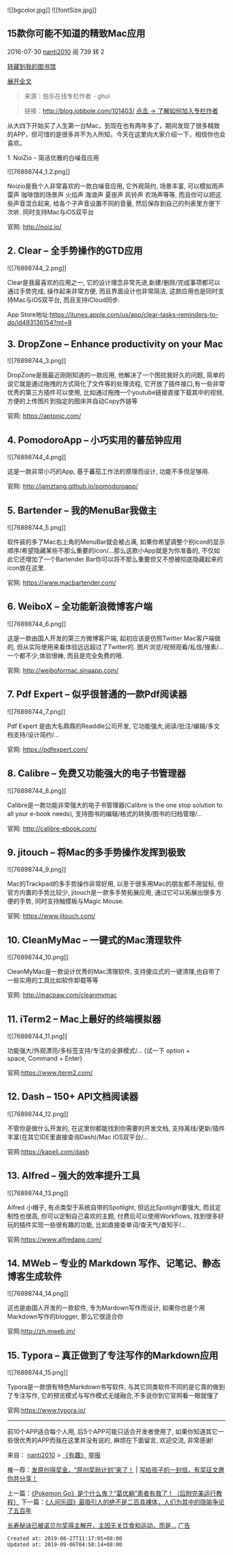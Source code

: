 
![[bgcolor.jpg]]
![[fontSize.jpg]]

## 15款你可能不知道的精致Mac应用

2016-07-30 [nanti2010](http://www.360doc.com/userhome/29253192) 阅 739  转 2

[转藏到我的图书馆](file:///var/containers/Bundle/Application/3468406A-8201-4AA5-A968-04B51C083C7F/Evernote.app/Frameworks/CommonEditor.framework/CommonEditorEngine/ios-quirks.html#)

[展开全文](file:///var/containers/Bundle/Application/3468406A-8201-4AA5-A968-04B51C083C7F/Evernote.app/Frameworks/CommonEditor.framework/CommonEditorEngine/ios-quirks.html#)

> 来源：伯乐在线专栏作者 - ghui 

> 链接：<http://blog.jobbole.com/101403/>
> [点击 → 了解如何加入专栏作者](http://mp.weixin.qq.com/s?__biz=MzAxMzE2Mjc2Ng==&mid=404653819&idx=1&sn=2e0d0a8c0b9fbd07a52adecc6cea499e&scene=21#wechat_redirect)

从大四下开始买了人生第一台Mac，到现在也有两年多了，期间发现了很多精致的APP，但可惜的是很多并不为人所知，今天在这里向大家介绍一下，相信你也会喜欢。

1\. NoiZio – 简洁优雅的白噪音应用

![[76898744_1.2.png]]

Noizio是我个人非常喜欢的一款白噪音应用, 它外观简约, 场景丰富, 可以模拟雨声 雷声 咖啡馆的场景声 火焰声 海浪声 夏夜声 风铃声 农场声等等, 而且你可以把这些声音混合起来, 给各个子声音设置不同的音量, 然后保存到自己的列表里方便下次听. 同时支持Mac与iOS双平台

官网: <http://noiz.io/>

## 2\. Clear – 全手势操作的GTD应用

![[76898744_2.png]]

Clear是我最喜欢的应用之一, 它的设计理念非常先进,新建/删除/完成事项都可以通过手势完成, 操作起来非常方便, 而且界面设计也非常简洁, 这款应用也是同时支持Mac与iOS双平台, 而且支持iCloud同步.

App Store地址:<https://itunes.apple.com/us/app/clear-tasks-reminders-to-do/id493136154?mt=8>

## 3\. DropZone – Enhance productivity on your Mac

![[76898744_3.png]]

DropZone是我最近刚刚知道的一款应用, 他解决了一个困扰我好久的问题, 简单的说它就是通过拖拽的方式简化了文件等的处理流程, 它开放了插件接口,有一些非常优秀的第三方插件可以使用, 比如通过拖拽一个youtube链接直接下载其中的视频, 方便的上传图片到指定的图床并自动Copy外链等

官网: <https://aptonic.com/>

## 4\. PomodoroApp – 小巧实用的蕃茄钟应用

![[76898744_4.png]]

这是一款非常小巧的App, 基于蕃茄工作法的原理而设计, 功能不多但足够用.

官网: <http://jamztang.github.io/pomodoroapp/>

## 5\. Bartender – 我的MenuBar我做主

![[76898744_5.png]]

软件装的多了Mac右上角的MenuBar就会被占满, 如果你希望调整个别icon的显示顺序/希望隐藏某些不那么重要的icon/…那么这款小App就是为你准备的, 不仅如此它还增加了一个Bartender Bar你可以将不那么重要但又不想被彻底隐藏起来的icon放在这里.

官网: <https://www.macbartender.com/>

## 6\. WeiboX – 全功能新浪微博客户端

![[76898744_6.png]]

这是一款由国人开发的第三方微博客户端, 起初应该是仿照Twitter Mac客户端做的, 但从实际使用来看体验远远超过了Twitter的. 图片浏览/视频观看/私信/搜素/… 一个都不少,体验很棒, 而且是完全免费的哦.

官网: <http://weiboformac.sinaapp.com/>

## 7\. Pdf Expert – 似乎很普通的一款Pdf阅读器

![[76898744_7.png]]

Pdf Expert 是由大名鼎鼎的Readdle公司开发, 它功能强大,阅读/批注/编辑/多文档支持/设计简约/…

官网: <https://pdfexpert.com/>

## 8\. Calibre – 免费又功能强大的电子书管理器

![[76898744_8.png]]

Calibre是一款功能非常强大的电子书管理器(Calibre is the one stop solution to all your e-book needs), 支持图书的编辑/格式的转换/图书的归档管理/…

官网: <http://calibre-ebook.com/>

## 9\. jitouch – 将Mac的多手势操作发挥到极致

![[76898744_9.png]]

Mac的Trackpad的多手势操作非常好用, 以至于很多用Mac的朋友都不用鼠标, 但官方内置的手势比较少, jitouch是一款多手势拓展应用, 通过它可以拓展出很多方便的手势, 同时支持触摸板与Magic Mouse.

官网: <https://www.jitouch.com/>

## 10\. CleanMyMac – 一键式的Mac清理软件

![[76898744_10.png]]

CleanMyMac是一款设计优秀的Mac清理软件, 支持傻瓜式的一键清理,也自带了一些实用的工具比如软件卸载等等

官网: <http://macpaw.com/cleanmymac>

## 11\. iTerm2 – Mac上最好的终端模拟器

![[76898744_11.png]]

功能强大/外观漂亮/多标签支持/专注的全屏模式/…
(试一下 option + space, Command + Enter)

官网:<https://www.iterm2.com/>

## 12\. Dash – 150+ API文档阅读器

![[76898744_12.png]]

不管你是做什么开发的, 在这里你都能找到你需要的开发文档, 支持离线/更新/插件丰富(在其它IDE里直接查询Dash)/Mac iOS双平台/…

官网:<https://kapeli.com/dash>

## 13\. Alfred – 强大的效率提升工具

![[76898744_13.png]]

Alfred 小帽子, 有点类型于系统自带的Spotlight, 但远比Spotlight要强大, 而且定制性也很高, 你可以定制自己喜欢的主题, 付费后可以使用Workflows, 找到很多好玩的插件实现一些很有趣的功能, 比如直接查单词/查天气/查知乎/…

官网:<https://www.alfredapp.com/>

## 14\. MWeb – 专业的 Markdown 写作、记笔记、静态博客生成软件

![[76898744_14.png]]

这也是由国人开发的一款软件, 专为Mardown写作而设计, 如果你也是个用Markdown写作的blogger, 那么它很适合你

官网:<http://zh.mweb.im/>

## 15\. Typora – 真正做到了专注写作的Markdown应用

![[76898744_15.png]]

Typora是一款很有特色Markdown书写软件, 与其它同类软件不同的是它真的做到了专注写作, 它的预览模式与写作模式无缝融合,不多说你到它官网看一眼就懂了

官网:<https://www.typora.io/>

* * *

前10个APP适合每个人用, 后5个APP可能只适合开发者使用了, 如果你知道其它一些很优秀的APP而我在这里并没有说的, 麻烦在下面留言, 欢迎交流, 非常感谢!

来自： [nanti2010](http://www.360doc.com/userhome/29253192) \> [《有趣》](http://www.360doc.com/userhome.aspx?userid=29253192&cid=12)
[举报](file:///var/containers/Bundle/Application/3468406A-8201-4AA5-A968-04B51C083C7F/Evernote.app/Frameworks/CommonEditor.framework/CommonEditorEngine/ios-quirks.html#)

推一荐：[发原创得奖金，“原创奖励计划”来了！](http://www.360doc.com/pages/Wallet/bonus.html) | [写给孩子的一封信，有奖征文邀你共分享！](http://www.360doc.com/pages/activity/activity25.html)

上一篇：[《Pokemon Go》是个什么鬼？“葛优躺”患者有救了！（后附完美运行教程）](http://www.360doc.com/content/16/0716/01/29253192_575846261.shtml)
下一篇：[《人间乐园》最吸引人的绝不是二百具裸体，人们为其中的隐喻争论了五百年](http://www.360doc.com/content/17/0202/02/29253192_625917986.shtml)

[长寿秘诀已被诺贝尔奖得主解开，主因无关饮食和运动，而是...](http://ssxd.mediav.com/s?type=2&r=20&mv_ref=www.360doc.com&enup=CAABb8jZOggAAjrZyG8A&mvid=NTA4NDM0MTIzMTcwOTE0MDgwNzAwMTk&bid=138da79d2efd388e&price=AAAAAF1koHQAAAAAAA6dIamkKBIMkpnASQys2w==&finfo=DAABCAABAAAACwgAAgAAADoEAAM/JNlquETwNwAIAAIAAAADCgADhJD+zjY4EaMIAAQAAABBBgAGLbcGAAoAAAgADgAAAD4KAA8AAAAAAAz4UwA&ugi=FYjJGRXGi0tMFQIVKBUoFQAAFdXq4bALFoAIFcgBFoCUkJWWxMgFHBbFuJKWloTTxUkVAAAA&uai=FfCcngIlAhUEFvfu37rJkoXv9gEV8ggl7p33nwElABUaFAAcFoqCl9Ddsd7lTRUAAAA&ubi=FZyqTRXor+4CFciw9BgVsPaCXBUEFRwWyq7djBcW9+7K07/MgO/2ATQCFqigECUGFav/4w4VYBUAJAQW06KJ99aAyMzKAQA&clickid=0&cpx=__OFFSET_X__&cpy=__OFFSET_Y__&cs=__EVENT_TIME_START__&ce=__EVENT_TIME_END__&csign2=iKsmPq1dTxU=&url=http%3A%2F%2Fvipss.hongsentang.cn%2F%3Fdatu%3Dxxl14)
[广告](http://ssxd.mediav.com/s?type=2&r=20&mv_ref=www.360doc.com&enup=CAABb8jZOggAAjrZyG8A&mvid=NTA4NDM0MTIzMTcwOTE0MDgwNzAwMTk&bid=138da79d2efd388e&price=AAAAAF1koHQAAAAAAA6dIamkKBIMkpnASQys2w==&finfo=DAABCAABAAAACwgAAgAAADoEAAM/JNlquETwNwAIAAIAAAADCgADhJD+zjY4EaMIAAQAAABBBgAGLbcGAAoAAAgADgAAAD4KAA8AAAAAAAz4UwA&ugi=FYjJGRXGi0tMFQIVKBUoFQAAFdXq4bALFoAIFcgBFoCUkJWWxMgFHBbFuJKWloTTxUkVAAAA&uai=FfCcngIlAhUEFvfu37rJkoXv9gEV8ggl7p33nwElABUaFAAcFoqCl9Ddsd7lTRUAAAA&ubi=FZyqTRXor+4CFciw9BgVsPaCXBUEFRwWyq7djBcW9+7K07/MgO/2ATQCFqigECUGFav/4w4VYBUAJAQW06KJ99aAyMzKAQA&clickid=0&cpx=__OFFSET_X__&cpy=__OFFSET_Y__&cs=__EVENT_TIME_START__&ce=__EVENT_TIME_END__&csign2=iKsmPq1dTxU=&url=http%3A%2F%2Fvipss.hongsentang.cn%2F%3Fdatu%3Dxxl14)

    Created at: 2019-08-27T11:17:05+08:00
    Updated at: 2019-09-06T04:50:14+08:00

